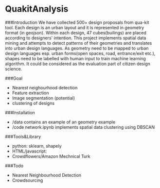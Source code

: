 # QuakitAnalysis

###Introduction
We have collected 500+ design proposals from qua-kit tool. Each design is an urban layout and it is represented in geometry format (in geojson). Within each design, 47 cubes(builings) are placed according to designers' intention. This project implements spatial data mining and attempts to detect patterns of their geometries and translates into urban design languages. As geometry need to be mapped to urban design languages esp. urban forms(open spaces, road, entrance/exit etc.), shapes need to be labelled with human input to train machine learning algorithm.
It could be considered as the evaluation part of citizen design science. 

###Goal
* Nearest neighourhood detection
* Feature extraction
* Image segmentation (potential)
* clustering of designs


###Installation
* /data contains an example of an geometry example
* /code network.ipynb implements spatial data clustering using DBSCAN 

###Tools&Library
* python: sklearn, shapely
* HTML/javascript:
* Crowdflowers/Amazon Mechnical Turk


###Todo
* Nearest Neighbourhood Detection
* Crowdsourcing 